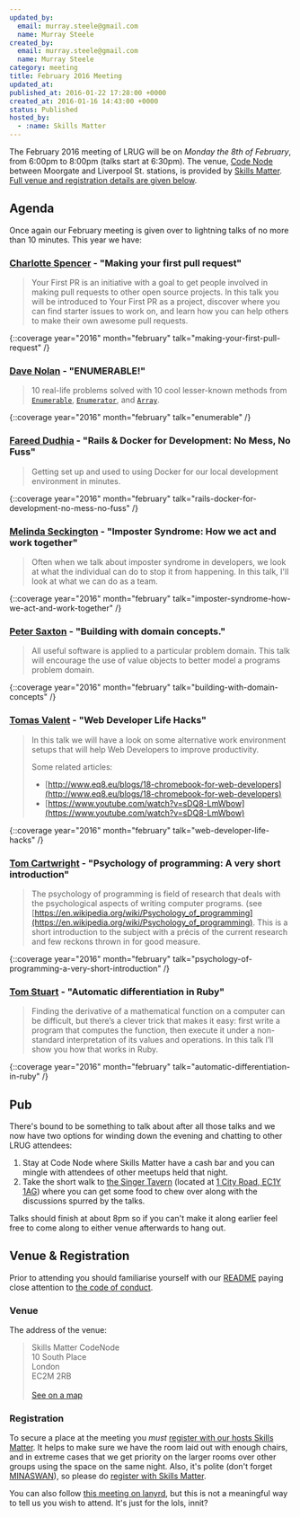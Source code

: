 ```yaml
---
updated_by:
  email: murray.steele@gmail.com
  name: Murray Steele
created_by:
  email: murray.steele@gmail.com
  name: Murray Steele
category: meeting
title: February 2016 Meeting
updated_at:
published_at: 2016-01-22 17:28:00 +0000
created_at: 2016-01-16 14:43:00 +0000
status: Published
hosted_by:
  - :name: Skills Matter
---
```


The February 2016 meeting of LRUG will be on *Monday the 8th of February*, from 6:00pm to 8:00pm (talks start at 6:30pm).  The venue, [Code Node](https://skillsmatter.com/locations/264-skills-matter-codenode) between Moorgate and Liverpool St. stations, is provided by [Skills Matter](http://www.skillsmatter.com).  [Full venue and registration details are given below](#feb16registration).

## Agenda

Once again our February meeting is given over to lightning talks of no more than 10 minutes.  This year we have:

### [Charlotte Spencer](http://www.charlotteis.co.uk/) - "Making your first pull request"

  > Your First PR is an initiative with a goal to get people involved in making
  > pull requests to other open source projects. In this talk you will be
  > introduced to Your First PR as a project, discover where you can find
  > starter issues to work on, and learn how you can help others to make their
  > own awesome pull requests.

{::coverage year="2016" month="february" talk="making-your-first-pull-request" /}

### [Dave Nolan](http://kapoq.com/) - "ENUMERABLE!"

  > 10 real-life problems solved with 10 cool lesser-known methods from
  > [`Enumerable`](http://ruby-doc.org/core-2.3.0/Enumerable.html),
  > [`Enumerator`](http://ruby-doc.org/core-2.3.0/Enumerator.html),
  > and [`Array`](http://ruby-doc.org/core-2.3.0/Array.html).

{::coverage year="2016" month="february" talk="enumerable" /}

### [Fareed Dudhia](https://twitter.com/fmdud) - "Rails & Docker for Development: No Mess, No Fuss"

  > Getting set up and used to using Docker for our local development
  > environment in minutes.

{::coverage year="2016" month="february" talk="rails-docker-for-development-no-mess-no-fuss" /}

### [Melinda Seckington](https://www.missgeeky.com) - "Imposter Syndrome: How we act and work together"

  > Often when we talk about imposter syndrome in developers, we look at what
  > the individual can do to stop it from happening. In this talk, I'll look
  > at what we can do as a team.

{::coverage year="2016" month="february" talk="imposter-syndrome-how-we-act-and-work-together" /}

### [Peter Saxton](https://twitter.com/crowdhailer) - "Building with domain concepts."

  > All useful software is applied to a particular problem domain. This talk
  > will encourage the use of value objects to better model a programs problem
  > domain.

{::coverage year="2016" month="february" talk="building-with-domain-concepts" /}

### [Tomas Valent](http://www.eq8.eu/) - "Web Developer Life Hacks"

  > In this talk we will have a look on some alternative work environment
  > setups that will help Web Developers to improve productivity.
  >
  > Some related articles:
  >
  > * [http://www.eq8.eu/blogs/18-chromebook-for-web-developers](http://www.eq8.eu/blogs/18-chromebook-for-web-developers)
  > * [https://www.youtube.com/watch?v=sDQ8-LmWbow](https://www.youtube.com/watch?v=sDQ8-LmWbow)

{::coverage year="2016" month="february" talk="web-developer-life-hacks" /}

### [Tom Cartwright](http://www.tomcartwright.net/) - "Psychology of programming: A very short introduction"

  > The psychology of programming is field of research that deals with the
  > psychological aspects of writing computer programs. (see
  > [https://en.wikipedia.org/wiki/Psychology_of_programming](https://en.wikipedia.org/wiki/Psychology_of_programming). This is a short
  > introduction to the subject with a précis of the current research and few
  > reckons thrown in for good measure.

{::coverage year="2016" month="february" talk="psychology-of-programming-a-very-short-introduction" /}

### [Tom Stuart](http://codon.com) - "Automatic differentiation in Ruby"

  > Finding the derivative of a mathematical function on a computer can be
  > difficult, but there’s a clever trick that makes it easy: first write a
  > program that computes the function, then execute it under a non-standard
  > interpretation of its values and operations. In this talk I’ll show you how
  > that works in Ruby.

{::coverage year="2016" month="february" talk="automatic-differentiation-in-ruby" /}

## Pub

There's bound to be something to talk about after all those talks and we now have two options for winding down the evening and chatting to other LRUG attendees:

1. Stay at Code Node where Skills Matter have a cash bar and you can mingle with attendees of other meetups held that night.
2. Take the short walk to [the Singer Tavern](http://singertavern.com/) (located at [1 City Road, EC1Y 1AG](https://goo.gl/maps/w9kPu)) where you can get some food to chew over along with the discussions spurred by the talks.

Talks should finish at about 8pm so if you can't make it along earlier feel free to come along to either venue afterwards to hang out.

Venue & Registration <a name="feb16registration">&nbsp;</a>
----------------------------------------------------------

Prior to attending you should familiarise yourself with our [README](http://readme.lrug.org/) paying close attention to [the code of conduct](http://readme.lrug.org/#code-of-conduct).

### Venue

The address of the venue:

> Skills Matter CodeNode<br/>10 South Place<br/>London<br/>EC2M 2RB<br/><br/>[See on a map](https://goo.gl/maps/ONJT4)

### Registration

To secure a place at the meeting you *must* [register with our hosts Skills Matter](https://skillsmatter.com/meetups/7698-lrug-february-2016-lightning-talks-meeting).  It helps to make sure we have the room laid out with enough chairs, and in extreme cases that we get priority on the larger rooms over other groups using the space on the same night.  Also, it's polite (don't forget [MINASWAN](https://en.wikipedia.org/wiki/MINASWAN)), so please do [register with Skills Matter](https://skillsmatter.com/meetups/7698-lrug-february-2016-lightning-talks-meeting).

You can also follow [this meeting on lanyrd](http://lanyrd.com/2016/lrug-february/), but this is not a meaningful way to tell us you wish to attend.  It's just for the lols, innit?
